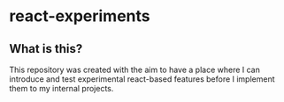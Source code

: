 # react-experiments

## What is this?

This repository was created with the aim to have a place where I can introduce and test experimental react-based features before I implement them to my internal projects.
